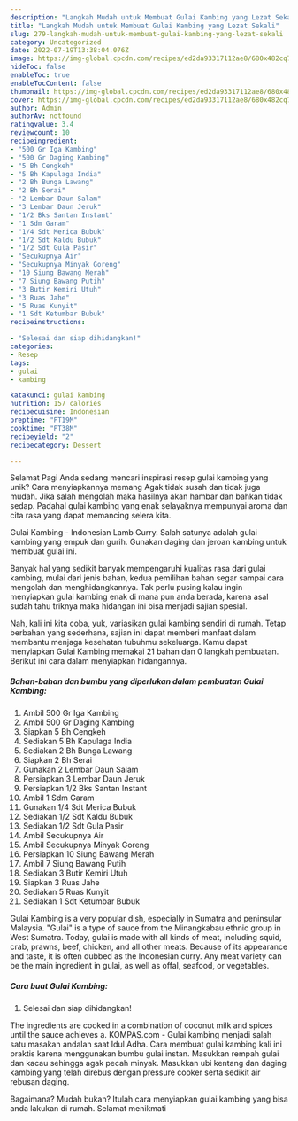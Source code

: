 ```yaml
---
description: "Langkah Mudah untuk Membuat Gulai Kambing yang Lezat Sekali"
title: "Langkah Mudah untuk Membuat Gulai Kambing yang Lezat Sekali"
slug: 279-langkah-mudah-untuk-membuat-gulai-kambing-yang-lezat-sekali
category: Uncategorized
date: 2022-07-19T13:38:04.076Z
image: https://img-global.cpcdn.com/recipes/ed2da93317112ae8/680x482cq70/gulai-kambing-foto-resep-utama.jpg
hideToc: false
enableToc: true
enableTocContent: false
thumbnail: https://img-global.cpcdn.com/recipes/ed2da93317112ae8/680x482cq70/gulai-kambing-foto-resep-utama.jpg
cover: https://img-global.cpcdn.com/recipes/ed2da93317112ae8/680x482cq70/gulai-kambing-foto-resep-utama.jpg
author: Admin
authorAv: notfound
ratingvalue: 3.4
reviewcount: 10
recipeingredient:
- "500 Gr Iga Kambing"
- "500 Gr Daging Kambing"
- "5 Bh Cengkeh"
- "5 Bh Kapulaga India"
- "2 Bh Bunga Lawang"
- "2 Bh Serai"
- "2 Lembar Daun Salam"
- "3 Lembar Daun Jeruk"
- "1/2 Bks Santan Instant"
- "1 Sdm Garam"
- "1/4 Sdt Merica Bubuk"
- "1/2 Sdt Kaldu Bubuk"
- "1/2 Sdt Gula Pasir"
- "Secukupnya Air"
- "Secukupnya Minyak Goreng"
- "10 Siung Bawang Merah"
- "7 Siung Bawang Putih"
- "3 Butir Kemiri Utuh"
- "3 Ruas Jahe"
- "5 Ruas Kunyit"
- "1 Sdt Ketumbar Bubuk"
recipeinstructions:

- "Selesai dan siap dihidangkan!"
categories:
- Resep
tags:
- gulai
- kambing

katakunci: gulai kambing 
nutrition: 157 calories
recipecuisine: Indonesian
preptime: "PT19M"
cooktime: "PT38M"
recipeyield: "2"
recipecategory: Dessert

---
```



Selamat Pagi Anda sedang mencari inspirasi resep gulai kambing yang unik? Cara menyiapkannya memang Agak tidak susah dan tidak juga mudah. Jika salah mengolah maka hasilnya akan hambar dan bahkan tidak sedap. Padahal gulai kambing yang enak selayaknya mempunyai aroma dan cita rasa yang dapat memancing selera kita.


Gulai Kambing - Indonesian Lamb Curry. Salah satunya adalah gulai kambing yang empuk dan gurih. Gunakan daging dan jeroan kambing untuk membuat gulai ini.

Banyak hal yang sedikit banyak mempengaruhi kualitas rasa dari gulai kambing, mulai dari jenis bahan, kedua pemilihan bahan segar sampai cara mengolah dan menghidangkannya. Tak perlu pusing kalau ingin menyiapkan gulai kambing enak di mana pun anda berada, karena asal sudah tahu triknya maka hidangan ini bisa menjadi sajian spesial.


Nah, kali ini kita coba, yuk, variasikan gulai kambing sendiri di rumah. Tetap berbahan yang sederhana, sajian ini dapat memberi manfaat dalam membantu menjaga kesehatan tubuhmu sekeluarga. Kamu dapat menyiapkan Gulai Kambing memakai 21 bahan dan 0 langkah pembuatan. Berikut ini cara dalam menyiapkan hidangannya.

<!--inarticleads1-->

##### Bahan-bahan dan bumbu yang diperlukan dalam pembuatan Gulai Kambing:

1. Ambil 500 Gr Iga Kambing
1. Ambil 500 Gr Daging Kambing
1. Siapkan 5 Bh Cengkeh
1. Sediakan 5 Bh Kapulaga India
1. Sediakan 2 Bh Bunga Lawang
1. Siapkan 2 Bh Serai
1. Gunakan 2 Lembar Daun Salam
1. Persiapkan 3 Lembar Daun Jeruk
1. Persiapkan 1/2 Bks Santan Instant
1. Ambil 1 Sdm Garam
1. Gunakan 1/4 Sdt Merica Bubuk
1. Sediakan 1/2 Sdt Kaldu Bubuk
1. Sediakan 1/2 Sdt Gula Pasir
1. Ambil Secukupnya Air
1. Ambil Secukupnya Minyak Goreng
1. Persiapkan 10 Siung Bawang Merah
1. Ambil 7 Siung Bawang Putih
1. Sediakan 3 Butir Kemiri Utuh
1. Siapkan 3 Ruas Jahe
1. Sediakan 5 Ruas Kunyit
1. Sediakan 1 Sdt Ketumbar Bubuk


Gulai Kambing is a very popular dish, especially in Sumatra and peninsular Malaysia. &#34;Gulai&#34; is a type of sauce from the Minangkabau ethnic group in West Sumatra. Today, gulai is made with all kinds of meat, including squid, crab, prawns, beef, chicken, and all other meats. Because of its appearance and taste, it is often dubbed as the Indonesian curry. Any meat variety can be the main ingredient in gulai, as well as offal, seafood, or vegetables. 

<!--inarticleads2-->

##### Cara buat Gulai Kambing:


1. Selesai dan siap dihidangkan!

The ingredients are cooked in a combination of coconut milk and spices until the sauce achieves a. KOMPAS.com - Gulai kambing menjadi salah satu masakan andalan saat Idul Adha. Cara membuat gulai kambing kali ini praktis karena menggunakan bumbu gulai instan. Masukkan rempah gulai dan kacau sehingga agak pecah minyak. Masukkan ubi kentang dan daging kambing yang telah direbus dengan pressure cooker serta sedikit air rebusan daging. 

Bagaimana? Mudah bukan? Itulah cara menyiapkan gulai kambing yang bisa anda lakukan di rumah. Selamat menikmati

